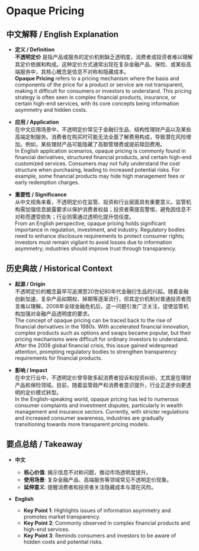 # Opaque Pricing

## 中文解释 / English Explanation

* **定义 / Definition**  
  **不透明定价** 是指产品或服务的定价机制缺乏透明度，消费者或投资者难以理解其定价依据和构成。这种定价方式通常出现在复杂金融产品、保险、或某些高端服务中，其核心概念是信息不对称和隐藏成本。  
  **Opaque Pricing** refers to a pricing mechanism where the basis and components of the price for a product or service are not transparent, making it difficult for consumers or investors to understand. This pricing strategy is often seen in complex financial products, insurance, or certain high-end services, with its core concepts being information asymmetry and hidden costs.

* **应用 / Application**  
  在中文应用场景中，不透明定价常见于金融衍生品、结构性理财产品以及某些高端定制服务。消费者在购买时可能无法全面了解费用构成，导致潜在风险增加。例如，某些理财产品可能隐藏了高额管理费或提前赎回费用。  
  In English application scenarios, opaque pricing is commonly found in financial derivatives, structured financial products, and certain high-end customized services. Consumers may not fully understand the cost structure when purchasing, leading to increased potential risks. For example, some financial products may hide high management fees or early redemption charges.

* **重要性 / Significance**  
  从中文视角来看，不透明定价在监管、投资和行业层面具有重要意义。监管机构需加强信息披露要求以保护消费者权益；投资者需提高警惕，避免因信息不对称而遭受损失；行业则需通过透明化提升信任度。  
  From an English perspective, opaque pricing holds significant importance in regulation, investment, and industry. Regulatory bodies need to enhance disclosure requirements to protect consumer rights; investors must remain vigilant to avoid losses due to information asymmetry; industries should improve trust through transparency.

## 历史典故 / Historical Context

* **起源 / Origin**  
  不透明定价的概念最早可追溯至20世纪80年代金融衍生品的兴起。随着金融创新加速，复杂产品如期权、掉期等逐渐流行，但其定价机制对普通投资者而言难以理解。2008年全球金融危机后，这一问题引发广泛关注，促使监管机构加强对金融产品透明度的要求。  
  The concept of opaque pricing can be traced back to the rise of financial derivatives in the 1980s. With accelerated financial innovation, complex products such as options and swaps became popular, but their pricing mechanisms were difficult for ordinary investors to understand. After the 2008 global financial crisis, this issue gained widespread attention, prompting regulatory bodies to strengthen transparency requirements for financial products.

* **影响 / Impact**  
  在中文行业中，不透明定价曾导致多起消费者投诉和投资纠纷，尤其是在理财产品和保险领域。目前，随着监管趋严和消费者意识提升，行业正逐步向更透明的定价模式转型。  
  In the English-speaking world, opaque pricing has led to numerous consumer complaints and investment disputes, particularly in wealth management and insurance sectors. Currently, with stricter regulations and increased consumer awareness, industries are gradually transitioning towards more transparent pricing models.

## 要点总结 / Takeaway

* **中文**  
  - **核心价值**: 揭示信息不对称问题，推动市场透明度提升。  
  - **使用场景**: 复杂金融产品、高端服务等领域常见不透明定价现象。  
  - **延伸意义**: 提醒消费者和投资者关注隐藏成本与潜在风险。

* **English**  
  - **Key Point 1**: Highlights issues of information asymmetry and promotes market transparency.  
  - **Key Point 2**: Commonly observed in complex financial products and high-end services.  
  - **Key Point 3**: Reminds consumers and investors to be aware of hidden costs and potential risks.